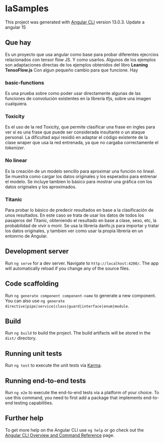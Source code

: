 # IaSamples

This project was generated with [Angular CLI](https://github.com/angular/angular-cli) version 13.0.3. Update a angular 15

## Que hay
Es un proyecto que usa angular como base para probar diferentes ejecrcios relacionados con tensor flow JS. Y como usarlos. Algunos de los ejemplos son adaptaciones directas de los ejemplos obtenidos del libro **Leaning TensoFlow.js** Con algun pequeño cambio para que funcione.
Hay 


### basic-functions

Es una prueba sobre como poder usar directamente algunas de las funciones de convolución existentes en la librería tfjs, sobre una imagen cualquiera.

### Toxicity

Es el uso de la red Toxicity, que permite clasificar una frase en ingles para ver si es una frase que puede ser considerada insultante o un ataque personal. La dificultad aquí residió en adaptar el código existente de la clase wraper que usa la red entrenada, ya que no cargaba correctamente el *tokenizer*.

### No linear

Es la creación de un modelo sencillo para aproximar una función no lineal. Se muestra como cargar los datos originales y los esperados para entrenar el modelo. Se incluye tambien lo básico para mostrar una gráfica con los datos originales y los aproximados.

### Titanic

Para probar lo básico de predecir resultados en base a la clasificación de unos resultados. En este caso se trata de usar los datos de todos los pasajeros del Titanic, obteniendo el resultado en base a clase, sexo, etc, la probabilidad de vivir o morir. Se usa la librería danfo.js para importar y tratar los datos originales, y tambien ver como usar la propia librería en un entonrno de Angular.

## Development server

Run `ng serve` for a dev server. Navigate to `http://localhost:4200/`. The app will automatically reload if you change any of the source files.

## Code scaffolding

Run `ng generate component component-name` to generate a new component. You can also use `ng generate directive|pipe|service|class|guard|interface|enum|module`.

## Build

Run `ng build` to build the project. The build artifacts will be stored in the `dist/` directory.

## Running unit tests

Run `ng test` to execute the unit tests via [Karma](https://karma-runner.github.io).

## Running end-to-end tests

Run `ng e2e` to execute the end-to-end tests via a platform of your choice. To use this command, you need to first add a package that implements end-to-end testing capabilities.

## Further help

To get more help on the Angular CLI use `ng help` or go check out the [Angular CLI Overview and Command Reference](https://angular.io/cli) page.
